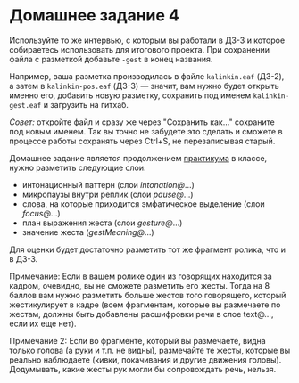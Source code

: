 # Домашнее задание 4

Используйте то же интервью, с которым вы работали в ДЗ-3 и которое собираетесь использовать для итогового проекта. При сохранении файла с разметкой добавьте `-gest` в конец названия.

Например, ваша разметка производилась в файле `kalinkin.eaf` (ДЗ-2), а затем в `kalinkin-pos.eaf` (ДЗ-3) — значит, вам нужно будет открыть именно его, добавить новую разметку, сохранить под именем `kalinkin-gest.eaf` и загрузить на гитхаб.

*Совет:* откройте файл и сразу же через "Сохранить как..." сохраните под новым именем. Так вы точно не забудете это сделать и сможете в процессе работы сохранять через Ctrl+S, не перезаписывая старый.


Домашнее задание является продолжением [практикума](practicum-elan-intonation.md) в классе, нужно разметить следующие слои:  
* интонационный паттерн (слои _intonation@_...)  
* микропаузы внутри реплик (слои _pause@_...)  
* слова, на которые приходится эмфатическое выделение (слои _focus@_...)  
* план выражения жеста (слои _gesture@_...)  
* значение жеста (_gestMeaning@_...)  

Для оценки будет достаточно разметить тот же фрагмент ролика, что и в ДЗ-3.

Примечание: Если в вашем ролике один из говорящих находится за кадром, очевидно, вы не сможете разметить его жесты. Тогда на 8 баллов вам нужно разметить 
больше жестов того говорящего, который жестикулирует в кадре (всем фрагментам, которые вы размечаете по жестам, должны быть добавлены расшифровки речи в слое text@..., если их еще нет).  

Примечание 2: Если во фрагменте, который вы размечаете, видна только голова (а руки и т.п. не видны), размечайте те жесты, которые вы реально наблюдаете (кивки, покачивания и другие движения головы).
Додумывать, какие жесты рук могли бы сопровождать речь, нельзя.  
